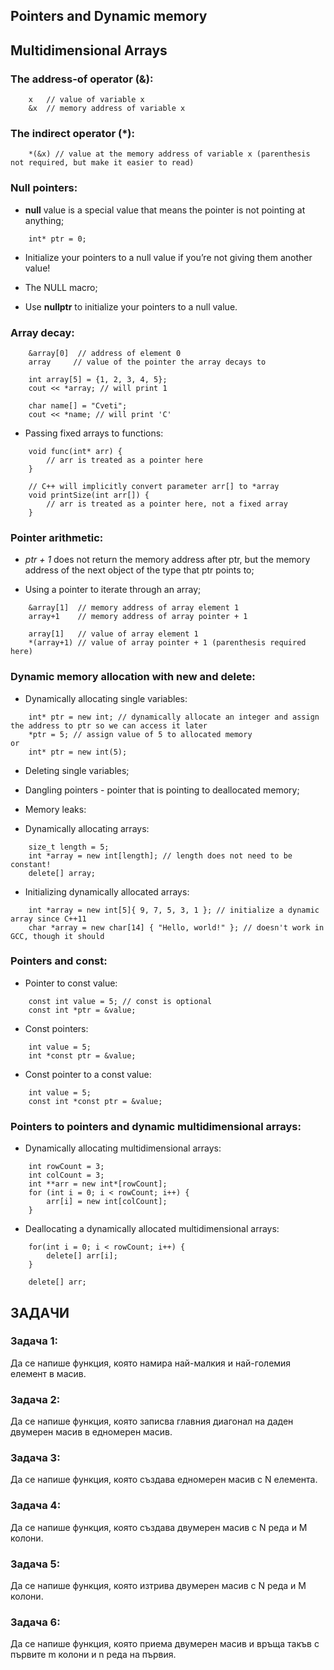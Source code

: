 ## Pointers and Dynamic memory

## Multidimensional Arrays


### The address-of operator (&):
```
	x   // value of variable x
	&x  // memory address of variable x
```

### The indirect operator (\*):
```
	*(&x) // value at the memory address of variable x (parenthesis not required, but make it easier to read)
```


### Null pointers:

- **null** value is a special value that means the pointer is not pointing at anything;
```
	int* ptr = 0;
```

- Initialize your pointers to a null value if you’re not giving them another value!

- The NULL macro;

- Use **nullptr** to initialize your pointers to a null value.


### Array decay:

```
	&array[0]  // address of element 0
	array     // value of the pointer the array decays to
```

```
	int array[5] = {1, 2, 3, 4, 5};
	cout << *array; // will print 1
 
	char name[] = "Cveti";
	cout << *name; // will print 'C'
```

- Passing fixed arrays to functions:
```
	void func(int* arr) {
	    // arr is treated as a pointer here
	}
```

```
	// C++ will implicitly convert parameter arr[] to *array
	void printSize(int arr[]) {
	    // arr is treated as a pointer here, not a fixed array
	}
```


### Pointer arithmetic:

- *ptr + 1* does not return the memory address after ptr, but the memory address of the next object of the type that ptr points to;

- Using a pointer to iterate through an array;

```
	&array[1]  // memory address of array element 1
	array+1    // memory address of array pointer + 1 
 
	array[1]   // value of array element 1
	*(array+1) // value of array pointer + 1 (parenthesis required here)
```

### Dynamic memory allocation with new and delete:

- Dynamically allocating single variables:
```
	int* ptr = new int; // dynamically allocate an integer and assign the address to ptr so we can access it later
	*ptr = 5; // assign value of 5 to allocated memory
or
	int* ptr = new int(5);
```

- Deleting single variables;

- Dangling pointers - pointer that is pointing to deallocated memory;

- Memory leaks:

- Dynamically allocating arrays:
```
	size_t length = 5;
	int *array = new int[length]; // length does not need to be constant!
	delete[] array; 
```

- Initializing dynamically allocated arrays:
```
	int *array = new int[5]{ 9, 7, 5, 3, 1 }; // initialize a dynamic array since C++11
	char *array = new char[14] { "Hello, world!" }; // doesn't work in GCC, though it should
```


### Pointers and const:

- Pointer to const value:
```
	const int value = 5; // const is optional
	const int *ptr = &value;
```

- Const pointers:
```
	int value = 5;
	int *const ptr = &value;
```

- Const pointer to a const value:
```
	int value = 5;
	const int *const ptr = &value;
```


### Pointers to pointers and dynamic multidimensional arrays:
- Dynamically allocating multidimensional arrays:
```
	int rowCount = 3;
	int colCount = 3;
	int **arr = new int*[rowCount];
	for (int i = 0; i < rowCount; i++) {
		arr[i] = new int[colCount];
	}
```

- Deallocating a dynamically allocated multidimensional arrays:
```
	for(int i = 0; i < rowCount; i++) {
		delete[] arr[i];
	}

	delete[] arr;

```



## ЗАДАЧИ

### Задача 1:
Да се напише функция, която намира най-малкия и най-големия елемент в масив.

### Задача 2:
Да се напише функция, която записва главния диагонал на даден двумерен масив в едномерен масив.

### Задача 3: 
Да се напише функция, която създава едномерен масив с N елемента.

### Задача 4: 
Да се напише функция, която създава двумерен масив с N реда и M колони.

### Задача 5: 
Да се напише функция, която изтрива двумерен масив с N реда и M колони.

### Задача 6:
Да се напише функция, която приема двумерен масив и връща такъв с първите m колони и n реда на първия.